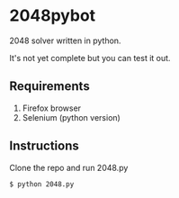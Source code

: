2048pybot
=========

2048 solver written in python.

It's not yet complete but you can test it out.

Requirements
------------
1. Firefox browser
2. Selenium (python version)

Instructions
------------

Clone the repo and run 2048.py

	$ python 2048.py

